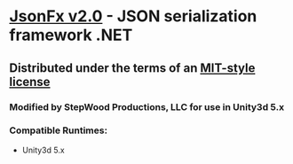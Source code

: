# [JsonFx v2.0][1] - JSON serialization framework .NET
## Distributed under the terms of an [MIT-style license][2]

### Modified by StepWood Productions, LLC for use in Unity3d 5.x

### Compatible Runtimes:
- Unity3d 5.x

  [1]: https://github.com/jsonfx/jsonfx
  [2]: LICENSE.txt
